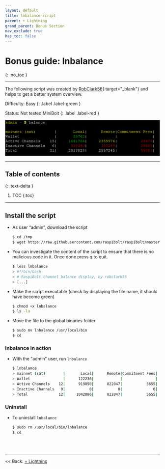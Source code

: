 ```yaml
---
layout: default
title: lnbalance script
parent: + Lightning
grand_parent: Bonus Section
nav_exclude: true
has_toc: false
---
```

<!-- markdownlint-disable MD014 MD022 MD025 MD033 MD040 -->

# Bonus guide: lnbalance

{: .no_toc }

---

The following script was created by [RobClark56](https://github.com/robclark56){:target="_blank"} and helps to get a better system overview.

Difficulty: Easy
{: .label .label-green }

Status: Not tested MiniBolt
{: .label .label-red }

![lnbalance illustration](../../../images/60_balance.png)

---

## Table of contents
{: .text-delta }

1. TOC
{:toc}

---

## Install the script

* As user “admin”, download the script

  ```sh
  $ cd /tmp
  $ wget https://raw.githubusercontent.com/raspibolt/raspibolt/master/resources/lnbalance
  ```
  
* You can investigate the content of the script to ensure that there is no malicious code in it. Once done press q to quit.
  
  ```sh
  $ less lnbalance
  > #!/bin/bash
  > # RaspiBolt channel balance display, by robclark56
  > [...]
  ```
  
* Make the script executable (check by displaying the file name, it should have become green)
  
  ```sh
  $ chmod +x lnbalance
  $ ls -la
  ```

* Move the file to the  global binaries folder

  ```sh
  $ sudo mv lnbalance /usr/local/bin
  $ cd
  ```

### lnbalance in action

* With the "admin" user, run `lnbalance`

  ```sh
  $ lnbalance
  > mainnet (sat)        |       Local|      Remote|Commitment Fees|
  > Wallet               |      122236|            |               |
  > Active Channels    12|      919850|      822047|           5655|
  > Inactive Channels   0|           0|           0|              0|
  > Total              12|     1042086|      822047|           5655|
  ```

### Uninstall

* To uninstall `lnbalance`

  ```sh
  $ sudo rm /usr/local/bin/lnbalance
  $ cd
  ```

<br /><br />

---

<< Back: [+ Lightning](index.md)
